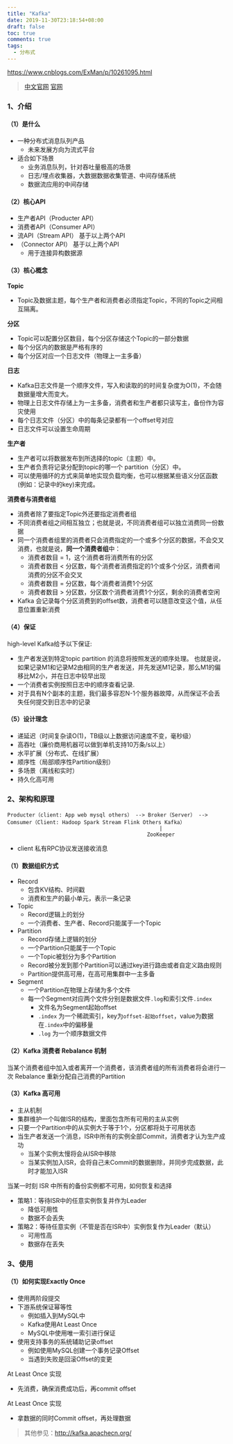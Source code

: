 ```yaml
---
title: "Kafka"
date: 2019-11-30T23:18:54+08:00
draft: false
toc: true
comments: true
tags:
  - 分布式
---
```


https://www.cnblogs.com/ExMan/p/10261095.html

> [中文官网](http://kafka.apachecn.org/)
> [官网](http://kafka.apache.org/)

### 1、介绍

#### （1）是什么

* 一种分布式消息队列产品
  * 未来发展方向为流式平台
* 适合如下场景
  * 业务消息队列，针对吞吐量极高的场景
  * 日志/埋点收集器，大数据数据收集管道、中间存储系统
  * 数据流应用的中间存储

#### （2）核心API

* 生产者API（Producter API）
* 消费者API（Consumer API）
* 流API（Stream API） 基于以上两个API
* （Connector API） 基于以上两个API
  * 用于连接异构数据源

#### （3）核心概念

**Topic**

* Topic及数据主题，每个生产者和消费者必须指定Topic，不同的Topic之间相互隔离。

**分区**

* Topic可以配置分区数目，每个分区存储这个Topic的一部分数据
* 每个分区内的数据是严格有序的
* 每个分区对应一个日志文件（物理上一主多备）

**日志**

* Kafka日志文件是一个顺序文件，写入和读取的的时间复杂度为O(1)，不会随数据量增大而变大。
* 物理上日志文件存储上为一主多备，消费者和生产者都只读写主，备份作为容灾使用
* 每个日志文件（分区）中的每条记录都有一个offset号对应
* 日志文件可以设置生命周期

**生产者**

* 生产者可以将数据发布到所选择的topic（主题）中。
* 生产者负责将记录分配到topic的哪一个 partition（分区）中。
* 可以使用循环的方式来简单地实现负载均衡，也可以根据某些语义分区函数(例如：记录中的key)来完成。

**消费者与消费者组**

* 消费者除了要指定Topic外还要指定消费者组
* 不同消费者组之间相互独立；也就是说，不同消费者组可以独立消费同一份数据
* 同一个消费者组里的消费者只会消费指定的一个或多个分区的数据，不会交叉消费，也就是说，**同一个消费者组**中：
  * 消费者数目 = 1，这个消费者将消费所有的分区
  * 消费者数目 < 分区数，每个消费者消费指定的1个或多个分区，消费者间消费的分区不会交叉
  * 消费者数目 = 分区数，每个消费者消费1个分区
  * 消费者数目 > 分区数，分区数个消费者消费1个分区，剩余的消费者空闲
* Kafka 会记录每个分区消费到的offset数，消费者可以随意改变这个值，从任意位置重新消费

#### （4）保证

high-level Kafka给予以下保证:

* 生产者发送到特定topic partition 的消息将按照发送的顺序处理。 也就是说，如果记录M1和记录M2由相同的生产者发送，并先发送M1记录，那么M1的偏移比M2小，并在日志中较早出现
* 一个消费者实例按照日志中的顺序查看记录.
* 对于具有N个副本的主题，我们最多容忍N-1个服务器故障，从而保证不会丢失任何提交到日志中的记录

#### （5）设计理念

* 递延迟（时间复杂读O(1)，TB级以上数据访问速度不变，毫秒级）
* 高吞吐（廉价商用机器可以做到单机支持10万条/s以上）
* 水平扩展（分布式、在线扩展）
* 顺序性（局部顺序性Partition级别）
* 多场景（离线和实时）
* 持久化高可用

### 2、架构和原理

```
Producter（client: App web mysql others） --> Broker（Server） --> Comsumer（Client: Hadoop Spark Stream Flink Others Kafka）
                                                 |
                                             ZooKeeper
```

* client 私有RPC协议发送接收消息

#### （1）数据组织方式

* Record
  * 包含KV结构、时间戳
  * 消费和生产的最小单元，表示一条记录
* Topic
  * Record逻辑上的划分
  * 一个消费者、生产者、Record只能属于一个Topic
* Partition
  * Record存储上逻辑的划分
  * 一个Partition只能属于一个Topic
  * 一个Topic被划分为多个Partition
  * Record被分发到那个Partition可以通过key进行路由或者自定义路由规则
  * Partition提供高可用，在高可用集群中一主多备
* Segment
  * 一个Partition在物理上存储为多个文件
  * 每一个Segment对应两个文件分别是数据文件`.log`和索引文件`.index`
    * 文件名为Segment起始offset
    * `.index` 为一个稀疏索引，key为`offset-起始offset`，value为数据在`.index`中的偏移量
    * `.log` 为一个顺序数据文件

#### （2）Kafka 消费者 Rebalance 机制

当某个消费者组中加入或者离开一个消费者，该消费者组的所有消费者将会进行一次 Rebalance 重新分配自己消费的Partition

#### （3）Kafka 高可用

* 主从机制
* 集群维护一个叫做ISR的结构，里面包含所有可用的主从实例
* 只要一个Partition中的从实例大于等于1个，分区都将处于可用状态
* 当生产者发送一个消息，ISR中所有的实例全部Commit，消费者才认为生产成功
  * 当某个实例太慢将会从ISR中移除
  * 当某实例加入ISR，会将自己未Commit的数据删除，并同步完成数据，此时才能加入ISR

当某一时刻 ISR 中所有的备份实例都不可用，如何恢复和选择

* 策略1：等待ISR中的任意实例恢复并作为Leader
  * 降低可用性
  * 数据不会丢失
* 策略2：等待任意实例（不管是否在ISR中）实例恢复作为Leader（默认）
  * 可用性高
  * 数据存在丢失

### 3、使用

#### （1）如何实现Exactly Once

* 使用两阶段提交
* 下游系统保证幂等性
  * 例如插入到MySQL中
  * Kafka使用At Least Once
  * MySQL中使用唯一索引进行保证
* 使用支持事务的系统辅助记录offset
  * 例如使用MySQL创建一个事务记录Offset
  * 当遇到失败是回滚Offset的变更

At Least Once 实现

* 先消费，确保消费成功后，再commit offset

At Least Once 实现

* 拿数据的同时Commit offset，再处理数据

> 其他参见：http://kafka.apachecn.org/
